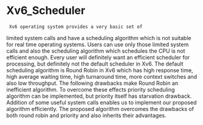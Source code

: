 # Xv6_Scheduler
     Xv6 operating system provides a very basic set of
limited system calls and have a scheduling algorithm which is
not suitable for real time operating systems. Users can use only
those limited system calls and also the scheduling algorithm
which schedules the CPU is not efficient enough. Every user
will definitely want an efficient scheduler for processing, but
definitely not the default scheduler in Xv6. The default scheduling
algorithm is Round Robin in Xv6 which has high response time,
high average waiting time, high turnaround time, more context
switches and also low throughput. The following drawbacks make
Round Robin an inefficient algorithm. To overcome these effects
priority scheduling algorithm can be implemented, but priority
itself has starvation drawback. Addition of some useful system
calls enables us to implement our proposed algorithm efficiently.
The proposed algorithm overcomes the drawbacks of both round
robin and priority and also inherits their advantages.

